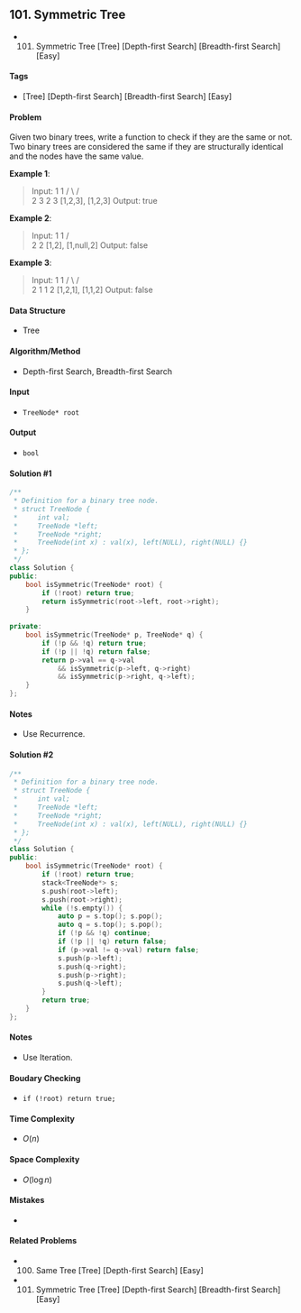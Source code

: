 ## 101. Symmetric Tree
- 101. Symmetric Tree [Tree] [Depth-first Search] [Breadth-first Search] [Easy]

#### Tags
- [Tree] [Depth-first Search] [Breadth-first Search] [Easy]

#### Problem
Given two binary trees, write a function to check if they are the same or not.  
Two binary trees are considered the same if they are structurally identical and the nodes have the same value.

**Example 1**:
> Input:     1         1
>           / \       / \
>          2   3     2   3
>         [1,2,3],   [1,2,3]
> Output: true

**Example 2**:
> Input:     1         1
>           /           \
>          2             2
>         [1,2],     [1,null,2]
> Output: false

**Example 3**:
> Input:     1         1
>           / \       / \
>          2   1     1   2
>         [1,2,1],   [1,1,2]
> Output: false

#### Data Structure
- Tree

#### Algorithm/Method
- Depth-first Search, Breadth-first Search

#### Input
- `TreeNode* root`

#### Output
- `bool`

#### Solution #1
``` C++
/**
 * Definition for a binary tree node.
 * struct TreeNode {
 *     int val;
 *     TreeNode *left;
 *     TreeNode *right;
 *     TreeNode(int x) : val(x), left(NULL), right(NULL) {}
 * };
 */
class Solution {
public:
    bool isSymmetric(TreeNode* root) {
        if (!root) return true;
        return isSymmetric(root->left, root->right);
    }
    
private:
    bool isSymmetric(TreeNode* p, TreeNode* q) {
        if (!p && !q) return true;
        if (!p || !q) return false;
        return p->val == q->val
            && isSymmetric(p->left, q->right)
            && isSymmetric(p->right, q->left);
    }
};
```

#### Notes
- Use Recurrence.

#### Solution #2
``` C++
/**
 * Definition for a binary tree node.
 * struct TreeNode {
 *     int val;
 *     TreeNode *left;
 *     TreeNode *right;
 *     TreeNode(int x) : val(x), left(NULL), right(NULL) {}
 * };
 */
class Solution {
public:
    bool isSymmetric(TreeNode* root) {
        if (!root) return true;
        stack<TreeNode*> s;
        s.push(root->left);
        s.push(root->right);
        while (!s.empty()) {
            auto p = s.top(); s.pop();
            auto q = s.top(); s.pop();
            if (!p && !q) continue;
            if (!p || !q) return false;
            if (p->val != q->val) return false;
            s.push(p->left);
            s.push(q->right);
            s.push(p->right);
            s.push(q->left);
        }
        return true;
    }
};
```

#### Notes
- Use Iteration.

#### Boudary Checking
- `if (!root) return true;`

#### Time Complexity
- $O(n)$

#### Space Complexity
- $O(\log n)$

#### Mistakes
- 

#### Related Problems
- 100. Same Tree [Tree] [Depth-first Search] [Easy]
- 101. Symmetric Tree [Tree] [Depth-first Search] [Breadth-first Search] [Easy]
